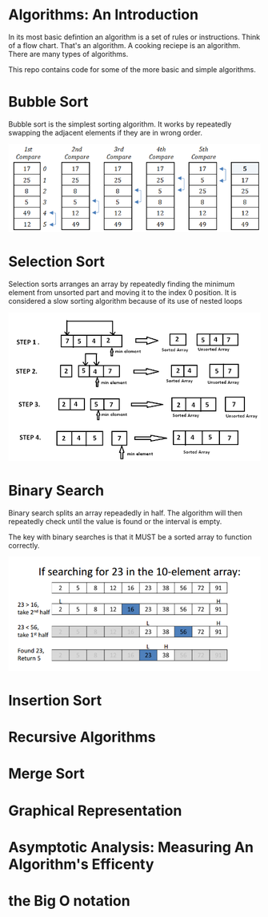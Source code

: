 # Algorithms: An Introduction 


In its most basic defintion an algorithm is a set of rules or instructions. Think of a flow chart. That's an algorithm. A cooking reciepe is an algorithm. There are many types of algorithms. 

This repo contains code for some of the more basic and simple algorithms. 

# Bubble Sort 

Bubble sort is the simplest sorting algorithm. It works by repeatedly swapping the adjacent elements if they are in wrong order.


![](images/bubble.png)

# Selection Sort

Selection sorts arranges an array by repeatedly finding the minimum element from unsorted part and moving it to the index 0 position. It is considered a slow sorting algorithm because of its use of nested loops

![](images/selection.png)

# Binary Search

Binary search splits an array repeadedly in half. The algorithm will then repeatedly check until the value is found or the interval is empty.

The key with binary searches is that it MUST be a sorted array to function correctly. 


![](images/binary-search.png)

# Insertion Sort
# Recursive Algorithms
# Merge Sort
# Graphical Representation
# Asymptotic Analysis: Measuring An Algorithm's Efficenty
# the Big O notation